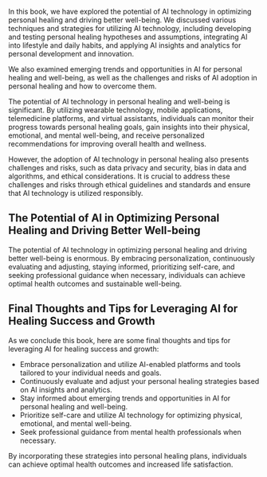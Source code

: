 
In this book, we have explored the potential of AI technology in optimizing personal healing and driving better well-being. We discussed various techniques and strategies for utilizing AI technology, including developing and testing personal healing hypotheses and assumptions, integrating AI into lifestyle and daily habits, and applying AI insights and analytics for personal development and innovation.

We also examined emerging trends and opportunities in AI for personal healing and well-being, as well as the challenges and risks of AI adoption in personal healing and how to overcome them.

The potential of AI technology in personal healing and well-being is significant. By utilizing wearable technology, mobile applications, telemedicine platforms, and virtual assistants, individuals can monitor their progress towards personal healing goals, gain insights into their physical, emotional, and mental well-being, and receive personalized recommendations for improving overall health and wellness.

However, the adoption of AI technology in personal healing also presents challenges and risks, such as data privacy and security, bias in data and algorithms, and ethical considerations. It is crucial to address these challenges and risks through ethical guidelines and standards and ensure that AI technology is utilized responsibly.

The Potential of AI in Optimizing Personal Healing and Driving Better Well-being
--------------------------------------------------------------------------------

The potential of AI technology in optimizing personal healing and driving better well-being is enormous. By embracing personalization, continuously evaluating and adjusting, staying informed, prioritizing self-care, and seeking professional guidance when necessary, individuals can achieve optimal health outcomes and sustainable well-being.

Final Thoughts and Tips for Leveraging AI for Healing Success and Growth
------------------------------------------------------------------------

As we conclude this book, here are some final thoughts and tips for leveraging AI for healing success and growth:

* Embrace personalization and utilize AI-enabled platforms and tools tailored to your individual needs and goals.
* Continuously evaluate and adjust your personal healing strategies based on AI insights and analytics.
* Stay informed about emerging trends and opportunities in AI for personal healing and well-being.
* Prioritize self-care and utilize AI technology for optimizing physical, emotional, and mental well-being.
* Seek professional guidance from mental health professionals when necessary.

By incorporating these strategies into personal healing plans, individuals can achieve optimal health outcomes and increased life satisfaction.
